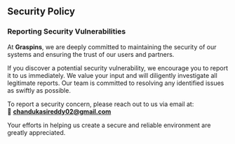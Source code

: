 ## **Security Policy**

### **Reporting Security Vulnerabilities**

At **Graspins**, we are deeply committed to maintaining the security of our systems and ensuring the trust of our users and partners.

If you discover a potential security vulnerability, we encourage you to report it to us immediately. We value your input and will diligently investigate all legitimate reports. Our team is committed to resolving any identified issues as swiftly as possible.

To report a security concern, please reach out to us via email at:  
📧 **chandukasireddy02@gmail.com**

Your efforts in helping us create a secure and reliable environment are greatly appreciated.
